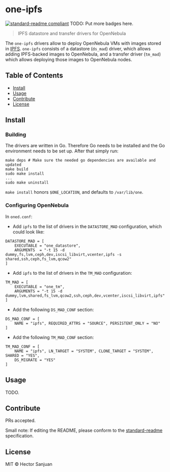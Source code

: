 # one-ipfs


[![standard-readme compliant](https://img.shields.io/badge/standard--readme-OK-green.svg?style=flat-square)](https://github.com/RichardLitt/standard-readme)
TODO: Put more badges here.

> IPFS datastore and transfer drivers for OpenNebula

The `one-ipfs` drivers allow to deploy OpenNebula VMs with images stored in [IPFS](https://ipfs.io). `one-ipfs` consists of a datastore (`ds_mad`) driver, which allows adding IPFS-backed images to OpenNebula, and a transfer driver (`tm_mad`) which allows deploying those images to OpenNebula nodes.

## Table of Contents

- [Install](#install)
- [Usage](#usage)
- [Contribute](#contribute)
- [License](#license)

## Install

### Building

The drivers are written in Go. Therefore Go needs to be installed and the Go environment needs to be set up. After that simply run:

```
make deps # Make sure the needed go dependencies are available and updated
make build
sudo make install
...
sudo make uninstall
```

`make install` honors `$ONE_LOCATION`, and defaults to `/var/lib/one`.

### Configuring OpenNebula

In `oned.conf`:

  - Add `ipfs` to the list of drivers in the `DATASTORE_MAD` configuration, which could look like:

```
DATASTORE_MAD = [
    EXECUTABLE = "one_datastore",
    ARGUMENTS  = "-t 15 -d dummy,fs,lvm,ceph,dev,iscsi_libvirt,vcenter,ipfs -s shared,ssh,ceph,fs_lvm,qcow2"
]
```

  - Add `ipfs` to the list of drivers in the `TM_MAD` configuration:

```
TM_MAD = [
    EXECUTABLE = "one_tm",
    ARGUMENTS = "-t 15 -d dummy,lvm,shared,fs_lvm,qcow2,ssh,ceph,dev,vcenter,iscsi_libvirt,ipfs"
]
```

  - Add the following `DS_MAD_CONF` section:

```
DS_MAD_CONF = [
    NAME = "ipfs", REQUIRED_ATTRS = "SOURCE", PERSISTENT_ONLY = "NO"
]
```

  - Add the following `TM_MAD_CONF` section:

```
TM_MAD_CONF = [
    NAME = "ipfs", LN_TARGET = "SYSTEM", CLONE_TARGET = "SYSTEM", SHARED = "YES",
    DS_MIGRATE = "YES"
]
```


## Usage

TODO.

## Contribute

PRs accepted.

Small note: If editing the README, please conform to the [standard-readme](https://github.com/RichardLitt/standard-readme) specification.

## License

MIT © Hector Sanjuan
